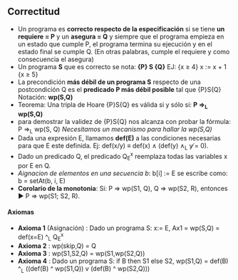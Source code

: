 ## Correctitud
  * Un programa es **correcto respecto de la especificación** si se tiene **un requiere = P** y un **asegura = Q** y siempre que el programa empieza en un estado que cumple P, el programa termina su ejecución y en el estado final se cumple Q. (En otras palabras, cumple el requiere y como consecuencia el asegura)
  * Un programa **S** que es correcto se nota: **{P} S {Q}**
  EJ: {x ≥ 4} x := x + 1 {x ≥ 5}
* La precondición **más débil de un programa S** respecto de una postcondición Q es el **predicado P más débil posible** tal que {P}S{Q}
  Notación: **wp(S,Q)**
* Teorema: 
  Una tripla de Hoare {P}S{Q} es válida si y sólo si:
   **P =><sub>L</sub> wp(S,Q)**
* para demostrar la validez de {P}S{Q} nos alcanza con
probar la fórmula: P ⇒<sub>L</sub> wp(S, Q)
  *Necesitamos un mecanismo para hallar la wp(S,Q)*
* Dada una expresión E, llamamos **def(E)** a las
condiciones necesarias para que E este definida.
 Ej: def(x/y) ≡ def(x) ∧ (def(y) ∧<sub>L</sub> y ̸= 0).
 * Dado un predicado Q, el predicado Q<sub>E</sub><sup>x</sup> reemplaza todas las variables x por E en Q.
* *Aignacion de elementos en una secuencia b*: b[i] := E se escribe como: 
  b = setAt(b, i, E)
* **Corolario de la monotonia**: Si:
                         P ⇒ wp(S1, Q), 
                         Q ⇒ wp(S2, R),
entonces
▶ P ⇒ wp(S1; S2, R).

#### Axiomas
* **Axioma 1** (Asignación) : Dado un programa S: x:= E, 
  Ax1 = wp(S,Q) = def(x=E) ^<sub>L</sub> Q<sub>E</sub><sup>x</sup>
* **Axioma 2** : wp(skip,Q) = Q
*  **Axioma 3**  : wp(S1,S2,Q) = wp(S1,wp(S2,Q))
*  **Axioma 4** : Dado un programa S: if B then S1 else S2,
   wp(S1,Q) = def(B) ^<sub>L</sub> ((def(B) ^ wp(S1,Q)) v (def(B) ^ wp(S2,Q)))

